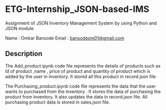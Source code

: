 # ETG-Internship_JSON-based-IMS
Assignment of JSON Inventory Management System by using Python and JSON module

Name : Omkar Bansode 
Email : bansodeom01@gmail.com

## Description 
The Add_product.ipynb code file represents the details of products such as Id of product ,name , price of product and quantity of product 
which is added by the user in inventory.
It stored all this product in record.json file.

The Purchasing_product.ipynb code file represents the data that the user wants to purchased from the inventory .
It stores the data of purchasing the product from inventory.
It also updates the data in record.json file.
All purchasing product data is stored in sales.json file.


